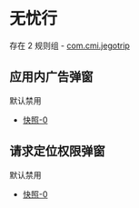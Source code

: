 # 无忧行

存在 2 规则组 - [com.cmi.jegotrip](/src/apps/com.cmi.jegotrip.ts)

## 应用内广告弹窗

默认禁用

- [快照-0](https://i.gkd.li/import/13631904)

## 请求定位权限弹窗

默认禁用

- [快照-0](https://i.gkd.li/import/13232766)
